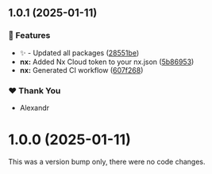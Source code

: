 ## 1.0.1 (2025-01-11)

### 🚀 Features

- ✨ - Updated all packages ([28551be](https://github.com/Zilero232/dev-config-hub/commit/28551be))
- **nx:** Added Nx Cloud token to your nx.json ([5b86953](https://github.com/Zilero232/dev-config-hub/commit/5b86953))
- **nx:** Generated CI workflow ([607f268](https://github.com/Zilero232/dev-config-hub/commit/607f268))

### ❤️ Thank You

- Alexandr

# 1.0.0 (2025-01-11)

This was a version bump only, there were no code changes.

